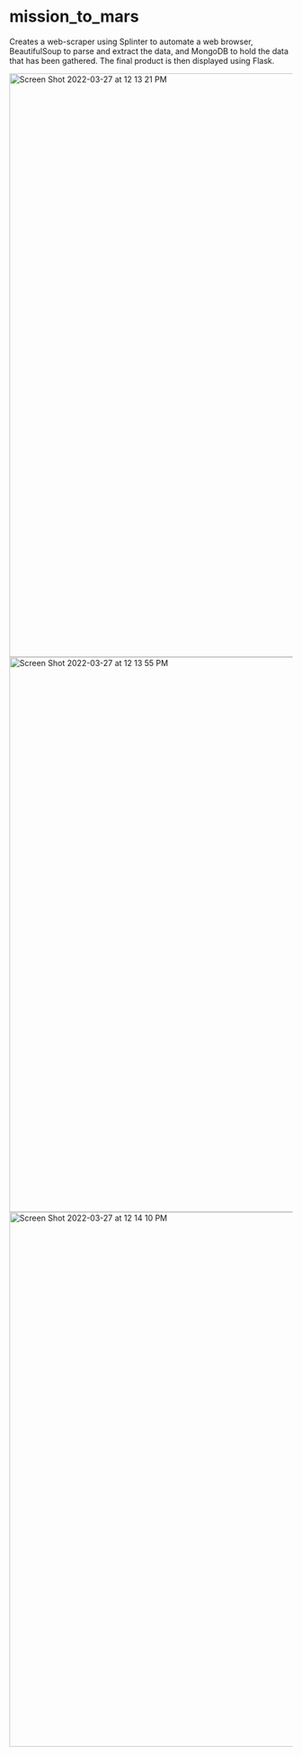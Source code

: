 # mission_to_mars
Creates a web-scraper using Splinter to automate a web browser, BeautifulSoup to parse and extract the data, and MongoDB to hold the data that has been gathered. The final product is then displayed using Flask. 

<img width="1036" alt="Screen Shot 2022-03-27 at 12 13 21 PM" src="https://user-images.githubusercontent.com/93015602/160296983-638ba25d-1156-4b90-a5ac-1c80221fb32d.png">

<img width="985" alt="Screen Shot 2022-03-27 at 12 13 55 PM" src="https://user-images.githubusercontent.com/93015602/160296985-0b0d5d44-0d2d-4e06-90c7-0c3ca3012131.png">

<img width="949" alt="Screen Shot 2022-03-27 at 12 14 10 PM" src="https://user-images.githubusercontent.com/93015602/160296987-09ce1d6f-c1da-4487-b60c-4c345a3a86f7.png">
